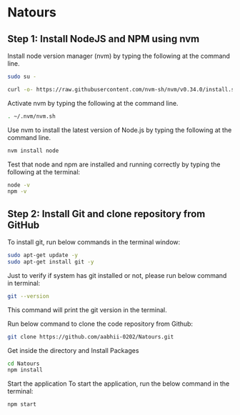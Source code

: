 # Natours

## Step 1: Install NodeJS and NPM using nvm
Install node version manager (nvm) by typing the following at the command line.

```bash
sudo su -
```
```bash
curl -o- https://raw.githubusercontent.com/nvm-sh/nvm/v0.34.0/install.sh | bash
```
Activate nvm by typing the following at the command line.

```bash
. ~/.nvm/nvm.sh
```

Use nvm to install the latest version of Node.js by typing the following at the command line.

```bash
nvm install node
```

Test that node and npm are installed and running correctly by typing the following at the terminal:

```bash
node -v
npm -v
```

## Step 2: Install Git and clone repository from GitHub
To install git, run below commands in the terminal window:

```bash
sudo apt-get update -y
sudo apt-get install git -y
```

Just to verify if system has git installed or not, please run below command in terminal:
```bash
git --version
```

This command will print the git version in the terminal.

Run below command to clone the code repository from Github:

```bash
git clone https://github.com/aabhii-0202/Natours.git
```

Get inside the directory and Install Packages

```bash
cd Natours
npm install
```

Start the application
To start the application, run the below command in the terminal:

```bash
npm start
```
